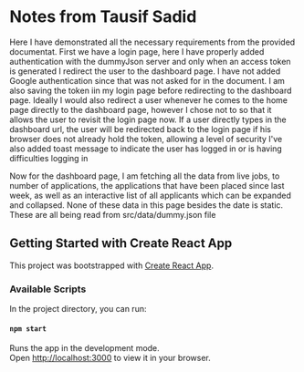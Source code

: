 # Notes from Tausif Sadid

Here I have demonstrated all the necessary requirements from the provided documentat.
First we have a login page, here I have properly added authentication with the dummyJson server and only when an access token is generated I redirect the user to the dashboard page.
I have not added Google authentication since that was not asked for in the document.
I am also saving the token iin my login page before redirecting to the dashboard page. Ideally I would also redirect a user whenever he comes to the home page directly to the dashboard page, however I chose not to so that it allows the user to revisit the login page now.
If a user directly types in the dashboard url, the user will be redirected back to the login page if his browser does not already hold the token, allowing a level of security
I've also added toast message to indicate the user has logged in or is having difficulties logging in

Now for the dashboard page, I am fetching all the data from live jobs, to number of applications, the applications that have been placed since last week, as well as an interactive list of all applicants which can be expanded and collapsed.
None of these data in this page besides the date is static. These are all being read from src/data/dummy.json file


## Getting Started with Create React App

This project was bootstrapped with [Create React App](https://github.com/facebook/create-react-app).

### Available Scripts

In the project directory, you can run:

#### `npm start`

Runs the app in the development mode.\
Open [http://localhost:3000](http://localhost:3000) to view it in your browser.
